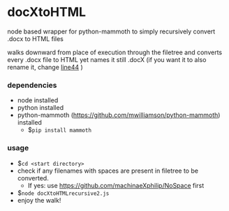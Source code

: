 # docXtoHTML
node based wrapper for python-mammoth to simply recursively convert .docx to HTML files

walks downward from place of execution through the filetree and converts every .docx file to HTML yet names it still .docX (if you want it to also rename it, change [line44](https://github.com/machinaeXphilip/docXtoHTML/blob/5e35eec6b60718e5ecb51754a899d88acc1b3f6a/docxTOHTMLrecursive2.js#L44) )

### dependencies ###
- node installed
- python installed
- python-mammoth (https://github.com/mwilliamson/python-mammoth) installed
    - $`pip install mammoth`

### usage ###
- $`cd <start directory>`
- check if any filenames with spaces are present in filetree to be converted. 
    - If yes: use https://github.com/machinaeXphilip/NoSpace first
- $`node docXtoHTMLrecursive2.js`
- enjoy the walk!
